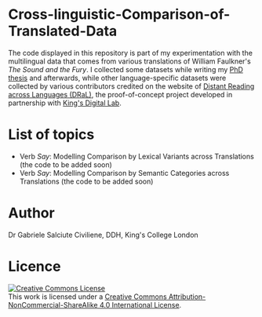 # Cross-linguistic-Comparison-of-Translated-Data

The code displayed in this repository is part of my experimentation with the multilingual data that comes from various translations of William Faulkner's *The Sound and the Fury*. I collected some datasets while writing my [PhD thesis](https://kclpure.kcl.ac.uk/portal/files/61485099/2016_Salciute_Civiliene_Gabrielle_0975961_ethesis.pdf) and afterwards, while other language-specific datasets were collected by various contributors credited on the website of [Distant Reading across Languages (DRaL)](https://dral.kdl.kcl.ac.uk/), the proof-of-concept project developed in partnership with [King's Digital Lab](https://kdl.kcl.ac.uk/our-work/distant-reading/). 

# List of topics

* Verb *Say*: Modelling Comparison by Lexical Variants across Translations (the code to be added soon)
* Verb *Say*: Modelling Comparison by Semantic Categories across Translations (the code to be added soon)

# Author
Dr Gabriele Salciute Civiliene, DDH, King's College London

# Licence

<a rel="license" href="http://creativecommons.org/licenses/by-nc-sa/4.0/"><img alt="Creative Commons License" style="border-width:0" src="https://i.creativecommons.org/l/by-nc-sa/4.0/88x31.png" /></a><br />This work is licensed under a <a rel="license" href="http://creativecommons.org/licenses/by-nc-sa/4.0/">Creative Commons Attribution-NonCommercial-ShareAlike 4.0 International License</a>.
